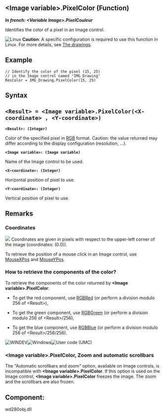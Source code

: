 


## &lt;Image variable&gt;.PixelColor (Function)

***In french: &lt;Variable Image&gt;.PixelCouleur***



<a name="XUse"></a>
<a name="Use"></a>
<a name="description"></a>
Identifies the color of a pixel in an Image control.



![Linux](https://doc.pcsoft.fr/ext/images/us/LX.png) **Caution**: A specific configuration is required to use this function in Linux. For more details, see [The drawings](../WDLang1/3029035.md). 
<a name="Example1"></a>
<a name="sample_code"></a>

## Example


```wl
// Identify the color of the pixel (15, 25)
// in the Image control named "IMG_Drawing"
ResColor = IMG_Drawing.PixelColor(15, 25)
```

<a name="XSYNTAX"></a>
<a name="SYNTAX1"></a>

## Syntax

`<Result> = <Image variable>.PixelColor(<X-coordinate> , <Y-coordinate>)`
---

**`<Result>: (Integer)`**

Color of the specified pixel in [RGB](../WDLang1/3029012.md) format. 
Caution: the value returned may differ according to the display configuration (resolution, ...).

**`<Image variable>: (Image variable)`**

Name of the Image control to be used.

**`<X-coordinate>: (Integer)`**

Horizontal position of pixel to use.

**`<Y-coordinate>: (Integer)`**

Vertical position of pixel to use.



<a name="NOTE0"></a>
<a name="NOTE0_1"></a>

## Remarks


### Coordinates
<a name="coordinates_ELTPARAGRAPHE000382"></a>

![](https://doc.pcsoft.fr/en-US/images/image.awp?langid=3&name=dpixel.gif)
Coordinates are given in pixels with respect to the upper-left corner of the image (coordinates: (0.0)).

To retrieve the position of a mouse click in an Image control, use [MouseXPos](../WDLang1/3071007.md) and [MouseYPos](../WDLang1/3071008.md).
<a name="NOTE0_2"></a>


### How to retrieve the components of the color?
<a name="how_retrieve_the_components_the_color_ELTPARAGRAPHE000414"></a>

To retrieve the components of the color returned by **&lt;Image variable&gt;.PixelColor**:

- To get the red component, use [RGBRed](../WDLang1/3029050.md) (or perform a division modulo 256 of &lt;Result&gt;), 

- To get the green component, use [RGBGreen](../WDLang1/3029051.md) (or perform a division modulo 256 of &lt;Result&gt;/256), 

- To get the blue component, use [RGBBlue](../WDLang1/3029049.md) (or perform a division modulo 256 of &lt;Result>/256/256).



<a name="NOTE0_3"></a>
<a name="NOTE0_4"></a>
![WINDEV](https://doc.pcsoft.fr/ext/images/us/WD.png)![Windows](https://doc.pcsoft.fr/ext/images/us/WINDOWS.png)![User code (UMC)](https://doc.pcsoft.fr/ext/images/us/MCU.png) 

### &lt;Image variable&gt;.PixelColor, Zoom and automatic scrollbars
<a name="docparampagetitleshort_zoom_and_automatic_scrollbars_ELTPARAGRAPHE000528"></a>

The "Automatic scrollbars and zoom" option, available on Image controls, is incompatible with **&lt;Image variable&gt;.PixelColor**. If this option is used on the Image control, **&lt;Image variable&gt;.PixelColor** freezes the image. The zoom and the scrollbars are also frozen.
<a name="NOTE0_5"></a>
<a name="NOTE0_6"></a>

<a name="XComponent"></a>

## Component:
wd280obj.dll
